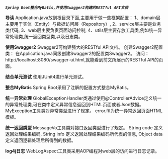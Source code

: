 _**`Spring Boot整合MyBatis,并使用Swagger2构建的RESTful API文档`**_

**导读**
Application.java放到根目录下面,主要用于做一些框架配置：
1、domain层主要用于实体（Entity）与数据访问层（Repository）,
2、service层主要是业务类代码,
3、web层主要负责页面访问控制,
4、utils层主要存放工具类,例如统一异常处理类,统一返回类型类,以及日志类。

**使用Swagger2**
Swagger2可构建强大的RESTful API文档。
创建Swagger2配置类：
在Application.java同级创建Swagger2的配置类Swagger2。
访问：http://localhost:8080/swagger-ui.html,就能看到前文所展示的RESTful API的页面。

**结合单元测试**
使用JUnit4进行单元测试。

**整合MyBatis**
Spring Boot采用了注解的配置方式整合MyBatis。

**统一异常处理**
GlobalExceptionHandler类通过使用@ControllerAdvice定义统一的异常处理类,可在类中定义异常信息返回到HTML页面或者Json数据。
MyException工具类对异常类型进行了规定。
error.ftl为统一异常返回页面HTML模板。

**统一返回类型**
MessageVo工具类对接口返回类型进行了规定。
String code 定义返回处理结果编码,
String info 定义返回处理结果编码所代表的信息,
Object data 定义返回逻辑处理后所得到的数据。

**log4j日志**
WebLogAspect工具类采用AOP编程对web层的访问进行日志记录。